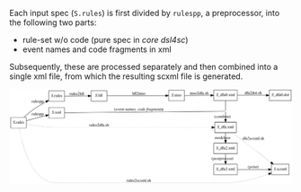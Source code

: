 Each input spec (`S.rules`) is first divided by `rulespp`, a preprocessor,
into the following two parts:

- rule-set w/o code (pure spec in _core dsl4sc_)
- event names and code fragments in xml

Subsequently, these are processed separately and then combined into a single xml file,
from which the resulting scxml file is generated.

![rules2scxml](docs/images/flow.svg?sanitize=true)
